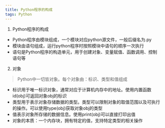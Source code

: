 ```yaml
---
title: Python程序的构成
tags: Python
---
```



1. Python程序的构成
 * Python程序由模块组成，一个模块对应python源文件，一般后缀名为.py
 * 模块由语句组成，运行python程序时按照模块中语句的顺序一次执行
 * 语句是Python程序的构造单元，用于创建对象、变量赋值、函数调用、控制语句等

2. 对象
 > Python中一切皆对象。每个对象由：标识、类型和值组成
 * 标识用于唯一标识对象，通常对应于计算机内存中的地址。使用内置函数id(obj)可返回对象obj的标识
 * 类型用于表示对象存储数据的类型。类型可以限制对象的取值范围以及可执行的操作。可以使用type(obj)获取对象obj的类型
 * 值表示对象所存储的数据信息。使用print(obj)可以直接打印出值
 * 对象的本质：一个内存块，拥有特定的值，支持特定类型的相关操作